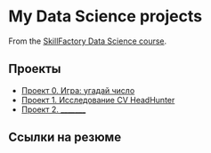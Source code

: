 # My Data Science projects 

From the [SkillFactory Data Science course](https://skillfactory.ru/data-scientist).

## Проекты

* [Проект 0. Игра: угадай число](https://github.com/veligoran1/sf_data_science/tree/main/project_0)
* [Проект 1. Исследование CV HeadHunter](https://github.com/veligoran/cv_research_hh_MIPT/tree/main/project_1) 
* [Проект 2. _______](____)

## Ссылки на резюме
